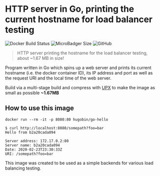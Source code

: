 # HTTP server in Go, printing the current hostname for load balancer testing

![Docker Build Status](https://img.shields.io/docker/build/hugobin/go-hello?logo=docker)
![MicroBadger Size](https://img.shields.io/microbadger/image-size/hugobin/go-hello?logo=docker)
![GitHub](https://img.shields.io/github/license/t-hugo/docker-go-hello)

>HTTP server printing the hostname for the load balancer testing, about ~1.67 MB in size!

Program written in Go which spins up a web server and prints its current hostname (i.e. the docker container ID), its IP address and port as well as the request URI and the local time of the web server.

Build via a multi-stage build and compress with [UPX](https://github.com/upx/upx) to make the image as small as possible **~1.67MB**


## How to use this image

``` shell script
docker run --rm -it -p 8080:80 hugobin/go-hello
```

``` shell script
$ curl http://localhost:8080/somepath?foo=bar
Hello from b2a20cada094

Server address: 172.17.0.2:80
Server name: b2a20cada094
Date: 2020-02-23T23:30:33Z
URI: /somepath?foo=bar
```

This image was created to be used as a simple backends for various load balancing testing.